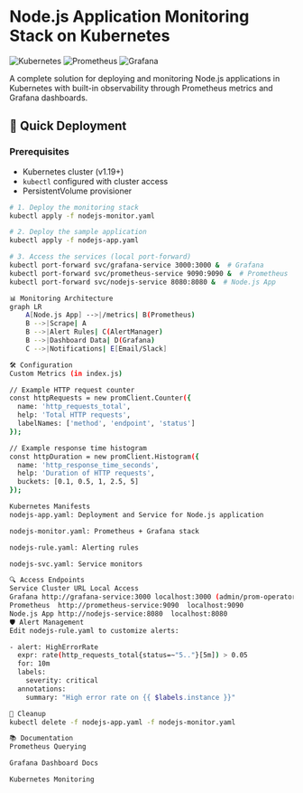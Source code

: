 # Node.js Application Monitoring Stack on Kubernetes

![Kubernetes](https://img.shields.io/badge/Kubernetes-326CE5?logo=kubernetes&logoColor=white)
![Prometheus](https://img.shields.io/badge/Prometheus-E6522C?logo=prometheus&logoColor=white)
![Grafana](https://img.shields.io/badge/Grafana-F46800?logo=grafana&logoColor=white)

A complete solution for deploying and monitoring Node.js applications in Kubernetes with built-in observability through Prometheus metrics and Grafana dashboards.

## 🚀 Quick Deployment

### Prerequisites
- Kubernetes cluster (v1.19+)
- `kubectl` configured with cluster access
- PersistentVolume provisioner

```bash
# 1. Deploy the monitoring stack
kubectl apply -f nodejs-monitor.yaml

# 2. Deploy the sample application
kubectl apply -f nodejs-app.yaml

# 3. Access the services (local port-forward)
kubectl port-forward svc/grafana-service 3000:3000 &  # Grafana
kubectl port-forward svc/prometheus-service 9090:9090 &  # Prometheus
kubectl port-forward svc/nodejs-service 8080:8080 &  # Node.js App

📊 Monitoring Architecture
graph LR
    A[Node.js App] -->|/metrics| B(Prometheus)
    B -->|Scrape| A
    B -->|Alert Rules| C(AlertManager)
    B -->|Dashboard Data| D(Grafana)
    C -->|Notifications| E[Email/Slack]

🛠️ Configuration
Custom Metrics (in index.js)

// Example HTTP request counter
const httpRequests = new promClient.Counter({
  name: 'http_requests_total',
  help: 'Total HTTP requests',
  labelNames: ['method', 'endpoint', 'status']
});

// Example response time histogram
const httpDuration = new promClient.Histogram({
  name: 'http_response_time_seconds',
  help: 'Duration of HTTP requests',
  buckets: [0.1, 0.5, 1, 2.5, 5]
});

Kubernetes Manifests
nodejs-app.yaml: Deployment and Service for Node.js application

nodejs-monitor.yaml: Prometheus + Grafana stack

nodejs-rule.yaml: Alerting rules

nodejs-svc.yaml: Service monitors

🔍 Access Endpoints
Service	Cluster URL	Local Access
Grafana	http://grafana-service:3000	localhost:3000 (admin/prom-operator)
Prometheus	http://prometheus-service:9090	localhost:9090
Node.js App	http://nodejs-service:8080	localhost:8080
🛡️ Alert Management
Edit nodejs-rule.yaml to customize alerts:

- alert: HighErrorRate
  expr: rate(http_requests_total{status=~"5.."}[5m]) > 0.05
  for: 10m
  labels:
    severity: critical
  annotations:
    summary: "High error rate on {{ $labels.instance }}"

🧹 Cleanup
kubectl delete -f nodejs-app.yaml -f nodejs-monitor.yaml

📚 Documentation
Prometheus Querying

Grafana Dashboard Docs

Kubernetes Monitoring


